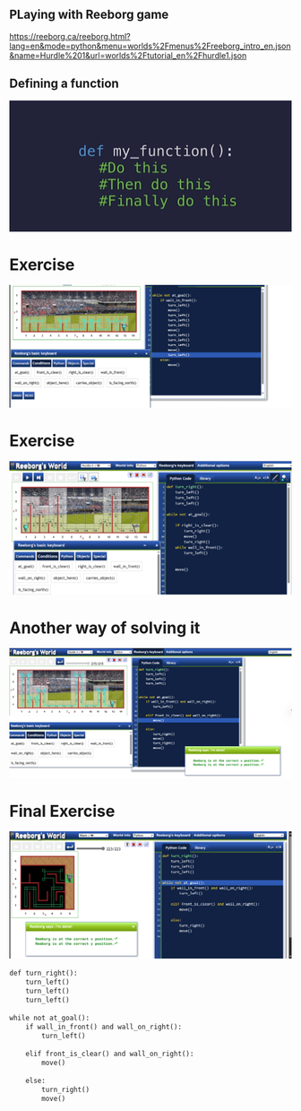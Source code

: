 ## PLaying with Reeborg game
https://reeborg.ca/reeborg.html?lang=en&mode=python&menu=worlds%2Fmenus%2Freeborg_intro_en.json&name=Hurdle%201&url=worlds%2Ftutorial_en%2Fhurdle1.json

## Defining a function 
![alt text](image-1.png)

# Exercise 
![alt text](image-3.png)


# Exercise 
![alt text](image.png)

# Another way of solving it

![alt text](image-4.png)

# Final Exercise 
![alt text](image-5.png)


```
def turn_right():
    turn_left()
    turn_left()
    turn_left()

while not at_goal():
    if wall_in_front() and wall_on_right():
        turn_left()
    
    elif front_is_clear() and wall_on_right():
        move()
    
    else:
        turn_right()
        move()
```